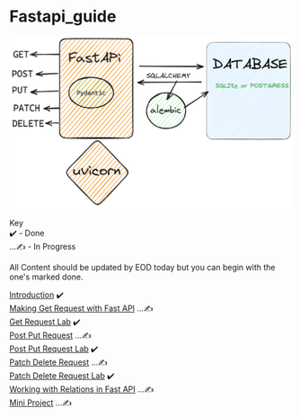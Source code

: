 # Fastapi_guide

![Fast Api Guide](./Pydantic-Uvicorn-Fastapi-2023-04-22-0925.png)  

Key  
✔️ - Done   
...✍️ - In Progress 
 
All Content should be updated by EOD today but you can begin with the one's marked done.    

[Introduction](https://github.com/otienosteve/intro-to-fastapi)  ✔️  
[Making Get Request with Fast API](https://github.com/otienosteve/making-a-get-request-with-fast-api)   ...✍️     
[Get Request Lab](https://github.com/otienosteve/python-p3-get-request-lab)   ✔️  
[Post Put Request](https://github.com/otienosteve/making-post-put-request-with-fast-api) ...✍️    
[Post Put Request Lab](https://www.github.com)  ✔️  
[Patch Delete Request](https://github.com/otienosteve/making-patch-delete-requests-with-fast-api) ...✍️   
[Patch Delete Request Lab](https://www.github.com)  ✔️  
[Working with Relations in Fast API](https://github.com/otienosteve/working-with-related-database-data-in-fast-api) ...✍️       
[Mini Project](https://github.com/otienosteve/fast-api-mini-project) ...✍️  
